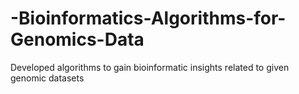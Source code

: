 # -Bioinformatics-Algorithms-for-Genomics-Data
Developed algorithms to gain bioinformatic insights related to given genomic datasets
